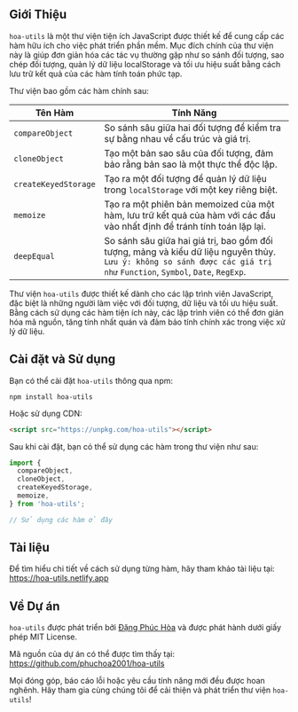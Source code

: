 ## Giới Thiệu

`hoa-utils` là một thư viện tiện ích JavaScript được thiết kế để cung cấp các hàm hữu ích cho việc phát triển phần mềm. Mục đích chính của thư viện này là giúp đơn giản hóa các tác vụ thường gặp như so sánh đối tượng, sao chép đối tượng, quản lý dữ liệu localStorage và tối ưu hiệu suất bằng cách lưu trữ kết quả của các hàm tính toán phức tạp.

Thư viện bao gồm các hàm chính sau:

| Tên Hàm              | Tính Năng                                                                                                                                                              |
| -------------------- | ---------------------------------------------------------------------------------------------------------------------------------------------------------------------- |
| `compareObject`      | So sánh sâu giữa hai đối tượng để kiểm tra sự bằng nhau về cấu trúc và giá trị.                                                                                        |
| `cloneObject`        | Tạo một bản sao sâu của đối tượng, đảm bảo rằng bản sao là một thực thể độc lập.                                                                                       |
| `createKeyedStorage` | Tạo ra một đối tượng để quản lý dữ liệu trong `localStorage` với một key riêng biệt.                                                                                   |
| `memoize`            | Tạo ra một phiên bản memoized của một hàm, lưu trữ kết quả của hàm với các đầu vào nhất định để tránh tính toán lặp lại.                                               |
| `deepEqual`          | So sánh sâu giữa hai giá trị, bao gồm đối tượng, mảng và kiểu dữ liệu nguyên thủy. `Lưu ý: không so sánh được các giá trị như` `Function`, `Symbol`, `Date`, `RegExp`. |

Thư viện `hoa-utils` được thiết kế dành cho các lập trình viên JavaScript, đặc biệt là những người làm việc với đối tượng, dữ liệu và tối ưu hiệu suất. Bằng cách sử dụng các hàm tiện ích này, các lập trình viên có thể đơn giản hóa mã nguồn, tăng tính nhất quán và đảm bảo tính chính xác trong việc xử lý dữ liệu.

## Cài đặt và Sử dụng

Bạn có thể cài đặt `hoa-utils` thông qua npm:

```
npm install hoa-utils
```

Hoặc sử dụng CDN:

```html
<script src="https://unpkg.com/hoa-utils"></script>
```

Sau khi cài đặt, bạn có thể sử dụng các hàm trong thư viện như sau:

```javascript
import {
  compareObject,
  cloneObject,
  createKeyedStorage,
  memoize,
} from 'hoa-utils';

// Sử dụng các hàm ở đây
```

## Tài liệu

Để tìm hiểu chi tiết về cách sử dụng từng hàm, hãy tham khảo tài liệu tại: https://hoa-utils.netlify.app

## Về Dự án

`hoa-utils` được phát triển bởi [Đặng Phúc Hòa](https://github.com/phuchoa2001) và được phát hành dưới giấy phép MIT License.

Mã nguồn của dự án có thể được tìm thấy tại: https://github.com/phuchoa2001/hoa-utils

Mọi đóng góp, báo cáo lỗi hoặc yêu cầu tính năng mới đều được hoan nghênh. Hãy tham gia cùng chúng tôi để cải thiện và phát triển thư viện `hoa-utils`!
